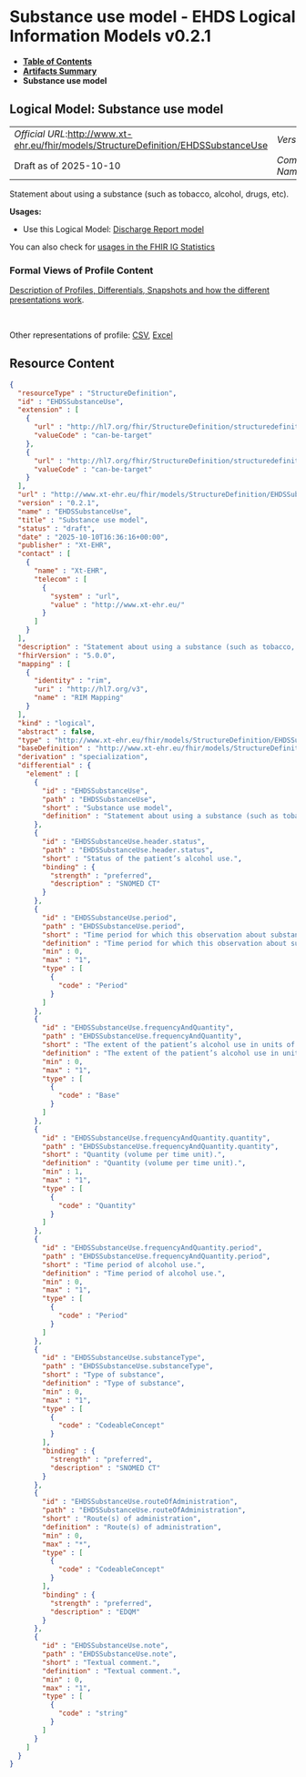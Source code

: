 # Substance use model - EHDS Logical Information Models v0.2.1

* [**Table of Contents**](toc.md)
* [**Artifacts Summary**](artifacts.md)
* **Substance use model**

## Logical Model: Substance use model 

| | |
| :--- | :--- |
| *Official URL*:http://www.xt-ehr.eu/fhir/models/StructureDefinition/EHDSSubstanceUse | *Version*:0.2.1 |
| Draft as of 2025-10-10 | *Computable Name*:EHDSSubstanceUse |

 
Statement about using a substance (such as tobacco, alcohol, drugs, etc). 

**Usages:**

* Use this Logical Model: [Discharge Report model](StructureDefinition-EHDSDischargeReport.md)

You can also check for [usages in the FHIR IG Statistics](https://packages2.fhir.org/xig/xtehr.eu.ehds.models|current/StructureDefinition/EHDSSubstanceUse)

### Formal Views of Profile Content

 [Description of Profiles, Differentials, Snapshots and how the different presentations work](http://build.fhir.org/ig/FHIR/ig-guidance/readingIgs.html#structure-definitions). 

 

Other representations of profile: [CSV](StructureDefinition-EHDSSubstanceUse.csv), [Excel](StructureDefinition-EHDSSubstanceUse.xlsx) 



## Resource Content

```json
{
  "resourceType" : "StructureDefinition",
  "id" : "EHDSSubstanceUse",
  "extension" : [
    {
      "url" : "http://hl7.org/fhir/StructureDefinition/structuredefinition-type-characteristics",
      "valueCode" : "can-be-target"
    },
    {
      "url" : "http://hl7.org/fhir/StructureDefinition/structuredefinition-type-characteristics",
      "valueCode" : "can-be-target"
    }
  ],
  "url" : "http://www.xt-ehr.eu/fhir/models/StructureDefinition/EHDSSubstanceUse",
  "version" : "0.2.1",
  "name" : "EHDSSubstanceUse",
  "title" : "Substance use model",
  "status" : "draft",
  "date" : "2025-10-10T16:36:16+00:00",
  "publisher" : "Xt-EHR",
  "contact" : [
    {
      "name" : "Xt-EHR",
      "telecom" : [
        {
          "system" : "url",
          "value" : "http://www.xt-ehr.eu/"
        }
      ]
    }
  ],
  "description" : "Statement about using a substance (such as tobacco, alcohol, drugs, etc).",
  "fhirVersion" : "5.0.0",
  "mapping" : [
    {
      "identity" : "rim",
      "uri" : "http://hl7.org/v3",
      "name" : "RIM Mapping"
    }
  ],
  "kind" : "logical",
  "abstract" : false,
  "type" : "http://www.xt-ehr.eu/fhir/models/StructureDefinition/EHDSSubstanceUse",
  "baseDefinition" : "http://www.xt-ehr.eu/fhir/models/StructureDefinition/EHDSDataSet",
  "derivation" : "specialization",
  "differential" : {
    "element" : [
      {
        "id" : "EHDSSubstanceUse",
        "path" : "EHDSSubstanceUse",
        "short" : "Substance use model",
        "definition" : "Statement about using a substance (such as tobacco, alcohol, drugs, etc)."
      },
      {
        "id" : "EHDSSubstanceUse.header.status",
        "path" : "EHDSSubstanceUse.header.status",
        "short" : "Status of the patient’s alcohol use.",
        "binding" : {
          "strength" : "preferred",
          "description" : "SNOMED CT"
        }
      },
      {
        "id" : "EHDSSubstanceUse.period",
        "path" : "EHDSSubstanceUse.period",
        "short" : "Time period for which this observation about substance use is applicable",
        "definition" : "Time period for which this observation about substance use is applicable",
        "min" : 0,
        "max" : "1",
        "type" : [
          {
            "code" : "Period"
          }
        ]
      },
      {
        "id" : "EHDSSubstanceUse.frequencyAndQuantity",
        "path" : "EHDSSubstanceUse.frequencyAndQuantity",
        "short" : "The extent of the patient’s alcohol use in units of alcohol per time period.",
        "definition" : "The extent of the patient’s alcohol use in units of alcohol per time period.",
        "min" : 0,
        "max" : "1",
        "type" : [
          {
            "code" : "Base"
          }
        ]
      },
      {
        "id" : "EHDSSubstanceUse.frequencyAndQuantity.quantity",
        "path" : "EHDSSubstanceUse.frequencyAndQuantity.quantity",
        "short" : "Quantity (volume per time unit).",
        "definition" : "Quantity (volume per time unit).",
        "min" : 1,
        "max" : "1",
        "type" : [
          {
            "code" : "Quantity"
          }
        ]
      },
      {
        "id" : "EHDSSubstanceUse.frequencyAndQuantity.period",
        "path" : "EHDSSubstanceUse.frequencyAndQuantity.period",
        "short" : "Time period of alcohol use.",
        "definition" : "Time period of alcohol use.",
        "min" : 0,
        "max" : "1",
        "type" : [
          {
            "code" : "Period"
          }
        ]
      },
      {
        "id" : "EHDSSubstanceUse.substanceType",
        "path" : "EHDSSubstanceUse.substanceType",
        "short" : "Type of substance",
        "definition" : "Type of substance",
        "min" : 0,
        "max" : "1",
        "type" : [
          {
            "code" : "CodeableConcept"
          }
        ],
        "binding" : {
          "strength" : "preferred",
          "description" : "SNOMED CT"
        }
      },
      {
        "id" : "EHDSSubstanceUse.routeOfAdministration",
        "path" : "EHDSSubstanceUse.routeOfAdministration",
        "short" : "Route(s) of administration",
        "definition" : "Route(s) of administration",
        "min" : 0,
        "max" : "*",
        "type" : [
          {
            "code" : "CodeableConcept"
          }
        ],
        "binding" : {
          "strength" : "preferred",
          "description" : "EDQM"
        }
      },
      {
        "id" : "EHDSSubstanceUse.note",
        "path" : "EHDSSubstanceUse.note",
        "short" : "Textual comment.",
        "definition" : "Textual comment.",
        "min" : 0,
        "max" : "1",
        "type" : [
          {
            "code" : "string"
          }
        ]
      }
    ]
  }
}

```
